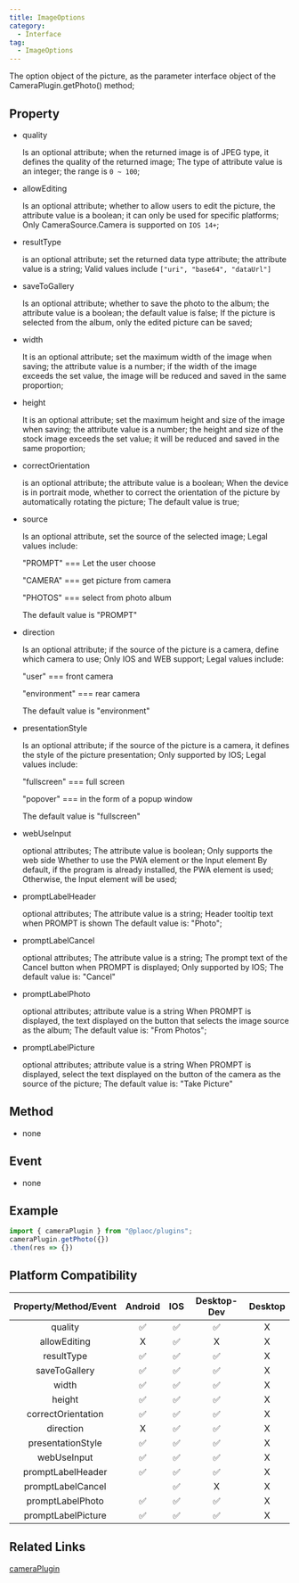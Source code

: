 ```yaml
---
title: ImageOptions
category:
  - Interface
tag:
  - ImageOptions
---
```


The option object of the picture, as the parameter interface object of the CameraPlugin.getPhoto() method;
 

## Property

  - quality

    Is an optional attribute; when the returned image is of JPEG type, it defines the quality of the returned image;
    The type of attribute value is an integer; the range is `0 ~ 100`;

  - allowEditing

    Is an optional attribute; whether to allow users to edit the picture, the attribute value is a boolean; it can only be used for specific platforms;
    Only CameraSource.Camera is supported on `IOS 14+`;

  - resultType

    is an optional attribute; set the returned data type attribute; the attribute value is a string;
    Valid values include `["uri", "base64", "dataUrl"]`

  - saveToGallery

    Is an optional attribute; whether to save the photo to the album; the attribute value is a boolean; the default value is false;
    If the picture is selected from the album, only the edited picture can be saved;

  - width

    It is an optional attribute; set the maximum width of the image when saving; the attribute value is a number; if the width of the image exceeds the set value, the image will be reduced and saved in the same proportion;

  - height

    It is an optional attribute; set the maximum height and size of the image when saving; the attribute value is a number; the height and size of the stock image exceeds the set value; it will be reduced and saved in the same proportion;


  - correctOrientation

    is an optional attribute; the attribute value is a boolean;
    When the device is in portrait mode, whether to correct the orientation of the picture by automatically rotating the picture;
    The default value is true;


  - source

    Is an optional attribute, set the source of the selected image;
    Legal values include:
  
    "PROMPT" === Let the user choose

    "CAMERA" === get picture from camera

    "PHOTOS" === select from photo album

    The default value is "PROMPT"

  - direction

    Is an optional attribute; if the source of the picture is a camera, define which camera to use;
    Only IOS and WEB support;
    Legal values include:

    "user" === front camera

    "environment" === rear camera

    The default value is "environment"

  - presentationStyle

    Is an optional attribute; if the source of the picture is a camera, it defines the style of the picture presentation;
    Only supported by IOS;
    Legal values include:

    "fullscreen" === full screen

    "popover" === in the form of a popup window

    The default value is "fullscreen"


  - webUseInput

    optional attributes;
    The attribute value is boolean;
    Only supports the web side
    Whether to use the PWA element or the Input element
    By default, if the program is already installed, the PWA element is used;
    Otherwise, the Input element will be used;

  - promptLabelHeader

    optional attributes;
    The attribute value is a string;
    Header tooltip text when PROMPT is shown
    The default value is: "Photo";

  - promptLabelCancel

    optional attributes;
    The attribute value is a string;
    The prompt text of the Cancel button when PROMPT is displayed;
    Only supported by IOS;
    The default value is: "Cancel"

  - promptLabelPhoto

    optional attributes;
    attribute value is a string
    When PROMPT is displayed, the text displayed on the button that selects the image source as the album;
    The default value is: "From Photos";


  - promptLabelPicture

    optional attributes;
    attribute value is a string
    When PROMPT is displayed, select the text displayed on the button of the camera as the source of the picture;
    The default value is: "Take Picture"
    
 
## Method

  - none

## Event

  - none

## Example
```js
import { cameraPlugin } from "@plaoc/plugins";
cameraPlugin.getPhoto({})
.then(res => {})
```

## Platform Compatibility

| Property/Method/Event        | Android | IOS | Desktop-Dev | Desktop |
|:----------------------------:|:-------:|:---:|:-----------:|:-------:|
| quality                      | ✅      | ✅   | ✅          | X       |
| allowEditing                 | X       | ✅   | X          | X       |
| resultType                   | ✅       | ✅  | ✅          | X       |
| saveToGallery                | ✅       | ✅  | ✅          | X       |
| width                        | ✅       | ✅  | ✅          | X       |
| height                       | ✅       | ✅  | ✅          | X       |
| correctOrientation           | ✅       | ✅  | ✅          | X       |
| direction                    | X        | ✅  | ✅          | X       |
| presentationStyle            | ✅       | ✅  | ✅          | X       |
| webUseInput                  | ✅       | ✅  | ✅          | X       |
| promptLabelHeader            | ✅       | ✅  | ✅          | X       |
| promptLabelCancel            |          | ✅  | X          | X       |
| promptLabelPhoto             | ✅       | ✅  | ✅          | X       |
| promptLabelPicture           | ✅       | ✅  | ✅          | X       |
           
## Related Links
[cameraPlugin](../../plugin/camera/index.md)


